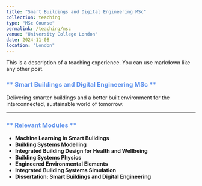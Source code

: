 ```yaml
---
title: "Smart Buildings and Digital Engineering MSc"
collection: teaching
type: "MSc Course"
permalink: /teaching/msc
venue: "University College London"
date: 2024-11-08
location: "London"
---
```


This is a description of a teaching experience. You can use markdown like any other post.

### <span style="color:cornflowerblue">** Smart Buildings and Digital Engineering MSc **</span>

Delivering smarter buildings and a better built environment for the interconnected, sustainable world of tomorrow.

---

### <span style="color:cornflowerblue">** Relevant Modules **</span>

- **Machine Learning in Smart Buildings**
- **Building Systems Modelling**
- **Integrated Building Design for Health and Wellbeing**
- **Building Systems Physics**
- **Engineered Environmental Elements**
- **Integrated Building Systems Simulation**
- **Dissertation: Smart Buildings and Digital Engineering**

